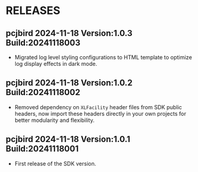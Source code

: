 # RELEASES

## pcjbird 2024-11-18 Version:1.0.3 Build:20241118003

- Migrated log level styling configurations to HTML template to optimize log display effects in dark mode.

## pcjbird 2024-11-18 Version:1.0.2 Build:20241118002

- Removed dependency on `XLFacility` header files from SDK public headers, now import these headers directly in your own projects for better modularity and flexibility.

## pcjbird 2024-11-18 Version:1.0.1 Build:20241118001

- First release of the SDK version.
